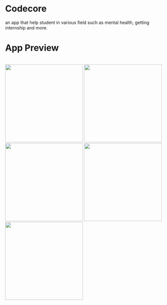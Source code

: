 # Codecore
an app that help student in various field such as mental health, getting internship and more.
<h1> App Preview</h1><br>
<div>

<img src="https://user-images.githubusercontent.com/106844274/231785493-8116fd72-154b-44ac-a076-34d4fbb61b63.jpg" style="width:250px;">
<img src="https://user-images.githubusercontent.com/106844274/231787759-a8da2895-db2d-422b-86c7-03570afc6981.jpg" style="width:250px;">
<img src="https://user-images.githubusercontent.com/106844274/231787788-6ba29091-d2ba-4105-8dee-8fb5ca00d0eb.jpg" style="width:250px;">
<img src="https://user-images.githubusercontent.com/106844274/231789457-f055fa07-c04d-4155-b09a-339c6fbb4a6a.jpg" style="width:250px;">
<img src="https://user-images.githubusercontent.com/106844274/231789478-df8071cf-ffe1-4340-be48-a0385c4ccb9d.jpg" style="width:250px;">

</div>
